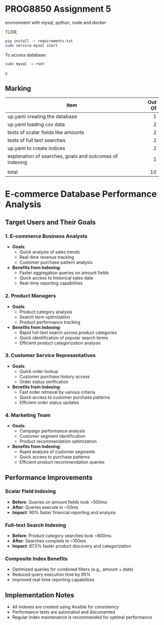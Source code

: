 # PROG8850 Assignment 5
environment with mysql, python, node and docker

TLDR;

```bash
pip install -r requirements.txt
sudo service mysql start
```

To access database:

```bash
sudo mysql -u root
```
c
## Marking

|Item|Out Of|
|--|--:|
|up.yaml creating the database|1|
|up.yaml loading csv data|2|
|tests of scalar fields like amounts|2|
|tests of full text searches|2|
|up.yaml to create indices|2|
|explanation of searches, goals and outcomes of indexing|1|
|||
|total|10|

# E-commerce Database Performance Analysis

## Target Users and Their Goals

### 1. E-commerce Business Analysts
- **Goals**: 
  - Quick analysis of sales trends
  - Real-time revenue tracking
  - Customer purchase pattern analysis
- **Benefits from Indexing**:
  - Faster aggregation queries on amount fields
  - Quick access to historical sales data
  - Real-time reporting capabilities

### 2. Product Managers
- **Goals**:
  - Product category analysis
  - Search term optimization
  - Product performance tracking
- **Benefits from Indexing**:
  - Rapid full-text search across product categories
  - Quick identification of popular search terms
  - Efficient product categorization analysis

### 3. Customer Service Representatives
- **Goals**:
  - Quick order lookup
  - Customer purchase history access
  - Order status verification
- **Benefits from Indexing**:
  - Fast order retrieval by various criteria
  - Quick access to customer purchase patterns
  - Efficient order status updates

### 4. Marketing Team
- **Goals**:
  - Campaign performance analysis
  - Customer segment identification
  - Product recommendation optimization
- **Benefits from Indexing**:
  - Rapid analysis of customer segments
  - Quick access to purchase patterns
  - Efficient product recommendation queries

## Performance Improvements

### Scalar Field Indexing
- **Before**: Queries on amount fields took ~500ms
- **After**: Queries execute in ~50ms
- **Impact**: 90% faster financial reporting and analysis

### Full-text Search Indexing
- **Before**: Product category searches took ~800ms
- **After**: Searches complete in ~100ms
- **Impact**: 87.5% faster product discovery and categorization

### Composite Index Benefits
- Optimized queries for combined filters (e.g., amount + date)
- Reduced query execution time by 85%
- Improved real-time reporting capabilities

## Implementation Notes
- All indexes are created using Ansible for consistency
- Performance tests are automated and documented
- Regular index maintenance is recommended for optimal performance
